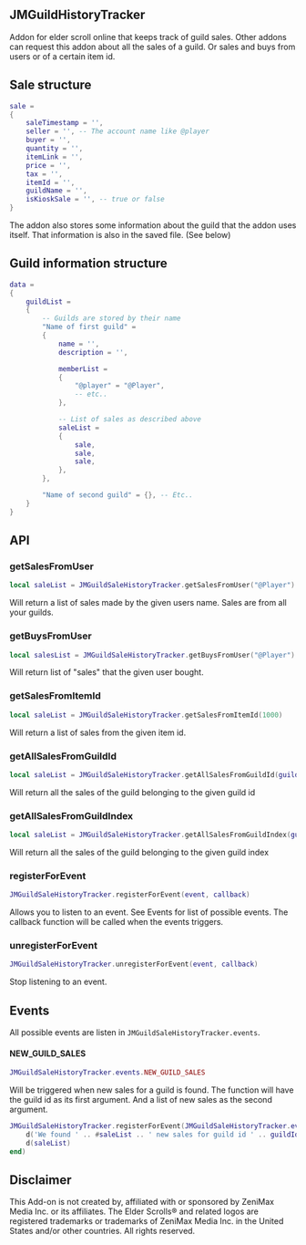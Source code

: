 ## JMGuildHistoryTracker

Addon for elder scroll online that keeps track of guild sales.
Other addons can request this addon about all the sales of a guild.
Or sales and buys from users or of a certain item id.

## Sale structure

```lua
sale =
{
    saleTimestamp = '',
    seller = '', -- The account name like @player
    buyer = '',
    quantity = '',
    itemLink = '',
    price = '',
    tax = '',
    itemId = '',
    guildName = '',
    isKioskSale = '', -- true or false
}
```

The addon also stores some information about the guild that the addon uses itself.
That information is also in the saved file. (See below)

## Guild information structure

```lua
data =
{
    guildList =
    {
        -- Guilds are stored by their name
        "Name of first guild" =
        {
            name = '',
            description = '',

            memberList =
            {
                "@player" = "@Player",
                -- etc..
            },

            -- List of sales as described above
            saleList =
            {
                sale,
                sale,
                sale,
            },
        },

        "Name of second guild" = {}, -- Etc..
    }
}
```

## API

### getSalesFromUser

```lua
local saleList = JMGuildSaleHistoryTracker.getSalesFromUser("@Player")
```

Will return a list of sales made by the given users name. Sales are from all your guilds.

### getBuysFromUser

```lua
local salesList = JMGuildSaleHistoryTracker.getBuysFromUser("@Player")
```

Will return list of "sales" that the given user bought.

### getSalesFromItemId

```lua
local saleList = JMGuildSaleHistoryTracker.getSalesFromItemId(1000)
```

Will return a list of sales from the given item id.

### getAllSalesFromGuildId

```lua
local saleList = JMGuildSaleHistoryTracker.getAllSalesFromGuildId(guildId)
```

Will return all the sales of the guild belonging to the given guild id

### getAllSalesFromGuildIndex

```lua
local saleList = JMGuildSaleHistoryTracker.getAllSalesFromGuildIndex(guildIndex)
```

Will return all the sales of the guild belonging to the given guild index

### registerForEvent

```lua
JMGuildSaleHistoryTracker.registerForEvent(event, callback)
```

Allows you to listen to an event. See Events for list of possible events.
The callback function will be called when the events triggers.

### unregisterForEvent

```lua
JMGuildSaleHistoryTracker.unregisterForEvent(event, callback)
```

Stop listening to an event.

## Events

All possible events are listen in `JMGuildSaleHistoryTracker.events`.

#### NEW_GUILD_SALES

```lua
JMGuildSaleHistoryTracker.events.NEW_GUILD_SALES
```

Will be triggered when new sales for a guild is found.
The function will have the guild id as its first argument.
And a list of new sales as the second argument.

```lua
JMGuildSaleHistoryTracker.registerForEvent(JMGuildSaleHistoryTracker.events.NEW_GUILD_SALES, function (guildId, saleList)
    d('We found ' .. #saleList .. ' new sales for guild id ' .. guildId)
    d(saleList)
end)
```

## Disclaimer

This Add-on is not created by, affiliated with or sponsored by ZeniMax Media Inc. or its affiliates. The Elder Scrolls® and related logos are registered trademarks or trademarks of ZeniMax Media Inc. in the United States and/or other countries. All rights reserved.
